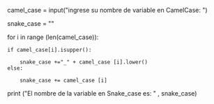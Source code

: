 camel_case = input("ingrese su nombre de variable en CamelCase: ")

snake_case = ""


for i in range (len(camel_case)):

    if camel_case[i].isupper():

        snake_case +="_" + camel_case [i].lower() 
    else:
 
        snake_case += camel_case [i]

print ("El nombre de la variable en Snake_case es: " , snake_case)
